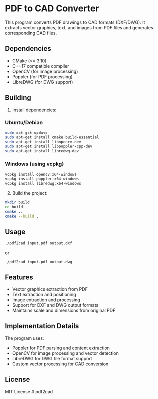# PDF to CAD Converter

This program converts PDF drawings to CAD formats (DXF/DWG). It extracts vector graphics, text, and images from PDF files and generates corresponding CAD files.

## Dependencies

- CMake (>= 3.10)
- C++17 compatible compiler
- OpenCV (for image processing)
- Poppler (for PDF processing)
- LibreDWG (for DWG support)

## Building

1. Install dependencies:

### Ubuntu/Debian
```bash
sudo apt-get update
sudo apt-get install cmake build-essential
sudo apt-get install libopencv-dev
sudo apt-get install libpoppler-cpp-dev
sudo apt-get install libredwg-dev
```

### Windows (using vcpkg)
```powershell
vcpkg install opencv:x64-windows
vcpkg install poppler:x64-windows
vcpkg install libredwg:x64-windows
```

2. Build the project:
```bash
mkdir build
cd build
cmake ..
cmake --build .
```

## Usage

```bash
./pdf2cad input.pdf output.dxf
```
or
```bash
./pdf2cad input.pdf output.dwg
```

## Features

- Vector graphics extraction from PDF
- Text extraction and positioning
- Image extraction and processing
- Support for DXF and DWG output formats
- Maintains scale and dimensions from original PDF

## Implementation Details

The program uses:
- Poppler for PDF parsing and content extraction
- OpenCV for image processing and vector detection
- LibreDWG for DWG file format support
- Custom vector processing for CAD conversion

## License

MIT License #   p d f 2 c a d  
 